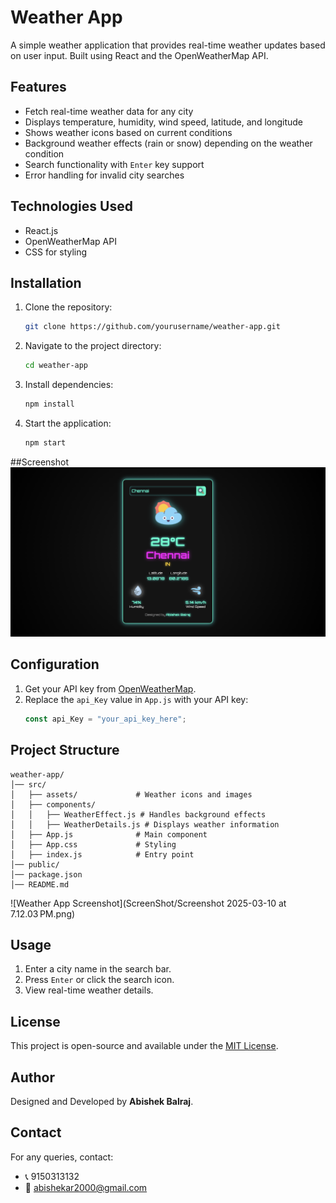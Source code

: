 # Weather App

A simple weather application that provides real-time weather updates based on user input. Built using React and the OpenWeatherMap API.

## Features
- Fetch real-time weather data for any city
- Displays temperature, humidity, wind speed, latitude, and longitude
- Shows weather icons based on current conditions
- Background weather effects (rain or snow) depending on the weather condition
- Search functionality with `Enter` key support
- Error handling for invalid city searches

## Technologies Used
- React.js
- OpenWeatherMap API
- CSS for styling

## Installation

1. Clone the repository:
   ```sh
   git clone https://github.com/yourusername/weather-app.git
   ```
2. Navigate to the project directory:
   ```sh
   cd weather-app
   ```
3. Install dependencies:
   ```sh
   npm install
   ```
4. Start the application:
   ```sh
   npm start
   ```
##Screenshot
   ![Weather Web App Screenshot](https://github.com/abishekbalraj1005/Weather_Web_App/blob/2e04c657c221614c60eff33127cb7c2432f6f6af/Weather/1.png)


## Configuration

1. Get your API key from [OpenWeatherMap](https://openweathermap.org/api).
2. Replace the `api_Key` value in `App.js` with your API key:
   ```js
   const api_Key = "your_api_key_here";
   ```

## Project Structure
```
weather-app/
│── src/
│   ├── assets/             # Weather icons and images
│   ├── components/
│   │   ├── WeatherEffect.js # Handles background effects
│   │   ├── WeatherDetails.js # Displays weather information
│   ├── App.js              # Main component
│   ├── App.css             # Styling
│   ├── index.js            # Entry point
│── public/
│── package.json
│── README.md
```
![Weather App Screenshot](ScreenShot/Screenshot 2025-03-10 at 7.12.03 PM.png)




## Usage
1. Enter a city name in the search bar.
2. Press `Enter` or click the search icon.
3. View real-time weather details.

## License
This project is open-source and available under the [MIT License](LICENSE).

## Author
Designed and Developed by **Abishek Balraj**.

## Contact
For any queries, contact:
- 📞 9150313132
- 📧 abishekar2000@gmail.com

